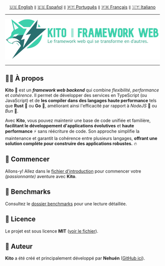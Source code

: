 <div align="center">

[🇺🇸 English](../english/README.md) `‖` [🇪🇸 Español](./docs/español/README.md) `‖` [🇵🇹 Português](./docs/português/README.md) `‖` [🇫🇷 Français](./docs/français/README.md) `‖` [🇮🇹 Italiano](./docs/italiano/README.md)

<hr />

<img src="../../public/static/banners/kito_banner_fr.png" alt="Kito Banner" />

<hr />

</div>

## 👋🏼 À propos

**Kito** 🦊 est un **_framework web backend_** qui combine _flexibilité_, _performance_ et _cohérence_. Il permet de développer des services en TypeScript (ou JavaScript) et de **les compiler dans des langages haute performance** tels que **Rust** 🦀 ou **Go** 🐹, améliorant ainsi l'efficacité par rapport à _NodeJS_ 🐢 ou _Bun_ 🍙.

Avec **Kito**, vous pouvez maintenir une base de code unifiée et familière, **facilitant le développement d'applications évolutives** et **haute performance** ⚡ sans réécriture de code. Son approche simplifie la maintenance et garantit la cohérence entre plusieurs langages, **offrant une solution complète pour construire des applications robustes.** 🔥

## 🚀 Commencer

Allons-y! Allez dans le [fichier d'introduction](docs/INTRODUCTION.md) pour commencer votre _(passionnante)_ aventure avec **Kito**.

## 👀 Benchmarks

Consultez le [dossier benchmarks](/benchmarks) pour une lecture détaillée.

## 📄 Licence

Le projet est sous licence **MIT** ([voir le fichier](./LICENSE)).

## 👤 Auteur

**Kito** a été créé et principalement développé par **Nehuén** ([GitHub ici](https://github.com/nehu3n)).
